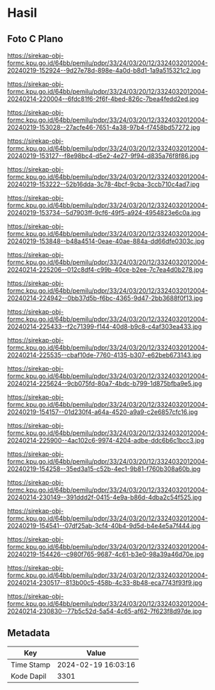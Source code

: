 # Hasil

## Foto C Plano

https://sirekap-obj-formc.kpu.go.id/64bb/pemilu/pdpr/33/24/03/20/12/3324032012004-20240219-152924--9d27e78d-898e-4a0d-b8d1-1a9a515321c2.jpg

https://sirekap-obj-formc.kpu.go.id/64bb/pemilu/pdpr/33/24/03/20/12/3324032012004-20240214-220004--6fdc81f6-2f6f-4bed-826c-7bea4fedd2ed.jpg

https://sirekap-obj-formc.kpu.go.id/64bb/pemilu/pdpr/33/24/03/20/12/3324032012004-20240219-153028--27acfe46-7651-4a38-97b4-f7458bd57272.jpg

https://sirekap-obj-formc.kpu.go.id/64bb/pemilu/pdpr/33/24/03/20/12/3324032012004-20240219-153127--f8e98bc4-d5e2-4e27-9f94-d835a76f8f86.jpg

https://sirekap-obj-formc.kpu.go.id/64bb/pemilu/pdpr/33/24/03/20/12/3324032012004-20240219-153222--52b16dda-3c78-4bcf-9cba-3ccb710c4ad7.jpg

https://sirekap-obj-formc.kpu.go.id/64bb/pemilu/pdpr/33/24/03/20/12/3324032012004-20240219-153734--5d7903ff-9cf6-49f5-a924-4954823e6c0a.jpg

https://sirekap-obj-formc.kpu.go.id/64bb/pemilu/pdpr/33/24/03/20/12/3324032012004-20240219-153848--b48a4514-0eae-40ae-884a-dd66dfe0303c.jpg

https://sirekap-obj-formc.kpu.go.id/64bb/pemilu/pdpr/33/24/03/20/12/3324032012004-20240214-225206--012c8df4-c99b-40ce-b2ee-7c7ea4d0b278.jpg

https://sirekap-obj-formc.kpu.go.id/64bb/pemilu/pdpr/33/24/03/20/12/3324032012004-20240214-224942--0bb37d5b-f6bc-4365-9d47-2bb3688f0f13.jpg

https://sirekap-obj-formc.kpu.go.id/64bb/pemilu/pdpr/33/24/03/20/12/3324032012004-20240214-225433--f2c71399-f144-40d8-b9c8-c4af303ea433.jpg

https://sirekap-obj-formc.kpu.go.id/64bb/pemilu/pdpr/33/24/03/20/12/3324032012004-20240214-225535--cbaf10de-7760-4135-b307-e62beb673143.jpg

https://sirekap-obj-formc.kpu.go.id/64bb/pemilu/pdpr/33/24/03/20/12/3324032012004-20240214-225624--9cb075fd-80a7-4bdc-b799-1d875bfba9e5.jpg

https://sirekap-obj-formc.kpu.go.id/64bb/pemilu/pdpr/33/24/03/20/12/3324032012004-20240219-154157--01d230f4-a64a-4520-a9a9-c2e6857cfc16.jpg

https://sirekap-obj-formc.kpu.go.id/64bb/pemilu/pdpr/33/24/03/20/12/3324032012004-20240214-225900--4ac102c6-9974-4204-adbe-ddc6b6c1bcc3.jpg

https://sirekap-obj-formc.kpu.go.id/64bb/pemilu/pdpr/33/24/03/20/12/3324032012004-20240219-154258--35ed3a15-c52b-4ec1-9b81-f760b308a60b.jpg

https://sirekap-obj-formc.kpu.go.id/64bb/pemilu/pdpr/33/24/03/20/12/3324032012004-20240214-230149--391ddd2f-0415-4e9a-b86d-4dba2c54f525.jpg

https://sirekap-obj-formc.kpu.go.id/64bb/pemilu/pdpr/33/24/03/20/12/3324032012004-20240219-154541--07df25ab-3cf4-40b4-9d5d-b4e4e5a7f444.jpg

https://sirekap-obj-formc.kpu.go.id/64bb/pemilu/pdpr/33/24/03/20/12/3324032012004-20240219-154426--c980f765-9687-4c61-b3e0-98a39a46d70e.jpg

https://sirekap-obj-formc.kpu.go.id/64bb/pemilu/pdpr/33/24/03/20/12/3324032012004-20240214-230517--813b00c5-458b-4c33-8b48-eca7743f93f9.jpg

https://sirekap-obj-formc.kpu.go.id/64bb/pemilu/pdpr/33/24/03/20/12/3324032012004-20240214-230830--77b5c52d-5a54-4c65-af62-7f623f8d97de.jpg


## Metadata

| Key        | Value               |
| ---------- | ------------------- |
| Time Stamp | 2024-02-19 16:03:16 |
| Kode Dapil | 3301                |



